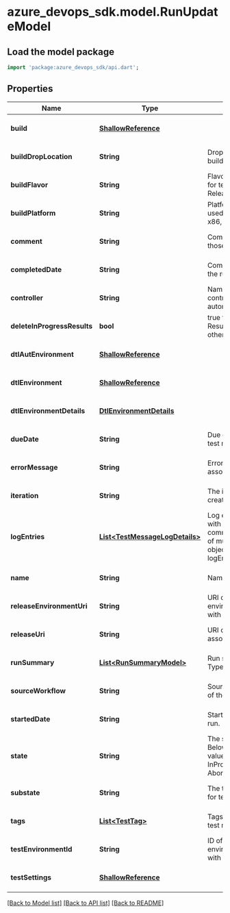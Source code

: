 # azure_devops_sdk.model.RunUpdateModel

## Load the model package
```dart
import 'package:azure_devops_sdk/api.dart';
```

## Properties
Name | Type | Description | Notes
------------ | ------------- | ------------- | -------------
**build** | [**ShallowReference**](ShallowReference.md) |  | [optional] [default to null]
**buildDropLocation** | **String** | Drop location of the build used for test run. | [optional] [default to null]
**buildFlavor** | **String** | Flavor of the build used for test run. (E.g: Release, Debug) | [optional] [default to null]
**buildPlatform** | **String** | Platform of the build used for test run. (E.g.: x86, amd64) | [optional] [default to null]
**comment** | **String** | Comments entered by those analyzing the run. | [optional] [default to null]
**completedDate** | **String** | Completed date time of the run. | [optional] [default to null]
**controller** | **String** | Name of the test controller used for automated run. | [optional] [default to null]
**deleteInProgressResults** | **bool** | true to delete inProgess Results , false otherwise. | [optional] [default to null]
**dtlAutEnvironment** | [**ShallowReference**](ShallowReference.md) |  | [optional] [default to null]
**dtlEnvironment** | [**ShallowReference**](ShallowReference.md) |  | [optional] [default to null]
**dtlEnvironmentDetails** | [**DtlEnvironmentDetails**](DtlEnvironmentDetails.md) |  | [optional] [default to null]
**dueDate** | **String** | Due date and time for test run. | [optional] [default to null]
**errorMessage** | **String** | Error message associated with the run. | [optional] [default to null]
**iteration** | **String** | The iteration in which to create the run. | [optional] [default to null]
**logEntries** | [**List&lt;TestMessageLogDetails&gt;**](TestMessageLogDetails.md) | Log entries associated with the run. Use a comma-separated list of multiple log entry objects. { logEntry }, { logEntry }, ... | [optional] [default to []]
**name** | **String** | Name of the test run. | [optional] [default to null]
**releaseEnvironmentUri** | **String** | URI of release environment associated with the run. | [optional] [default to null]
**releaseUri** | **String** | URI of release associated with the run. | [optional] [default to null]
**runSummary** | [**List&lt;RunSummaryModel&gt;**](RunSummaryModel.md) | Run summary for run Type &#x3D; NoConfigRun. | [optional] [default to []]
**sourceWorkflow** | **String** | SourceWorkFlow(CI/CD) of the test run. | [optional] [default to null]
**startedDate** | **String** | Start date time of the run. | [optional] [default to null]
**state** | **String** | The state of the test run Below are the valid values - NotStarted, InProgress, Completed, Aborted, Waiting | [optional] [default to null]
**substate** | **String** | The types of sub states for test run. | [optional] [default to null]
**tags** | [**List&lt;TestTag&gt;**](TestTag.md) | Tags to attach with the test run. | [optional] [default to []]
**testEnvironmentId** | **String** | ID of the test environment associated with the run. | [optional] [default to null]
**testSettings** | [**ShallowReference**](ShallowReference.md) |  | [optional] [default to null]

[[Back to Model list]](../README.md#documentation-for-models) [[Back to API list]](../README.md#documentation-for-api-endpoints) [[Back to README]](../README.md)


